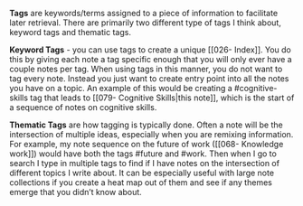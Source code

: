 **Tags** are keywords/terms assigned to a piece of information to facilitate later retrieval. There are primarily two different type of tags I think about, keyword tags and thematic tags.

**Keyword Tags** - you can use tags to create a unique [[026- Index]]. You do this by giving each note a tag specific enough that you will only ever have a couple notes per tag. When using tags in this manner, you do not want to tag every note. Instead you just want to create entry point into all the notes you have on a topic. An example of this would be creating a #cognitive-skills tag that leads to [[079- Cognitive Skills|this note]], which is the start of a sequence of notes on cognitive skills.

**Thematic Tags** are how tagging is typically done. Often a note will be the intersection of multiple ideas, especially when you are remixing information. For example, my note sequence on the future of work ([[068- Knowledge work]]) would have both the tags #future and #work. Then when I go to search I type in multiple tags to find if I have notes on the intersection of different topics I write about. It can be especially useful with large note collections if you create a heat map out of them and see if any themes emerge that you didn’t know about.
